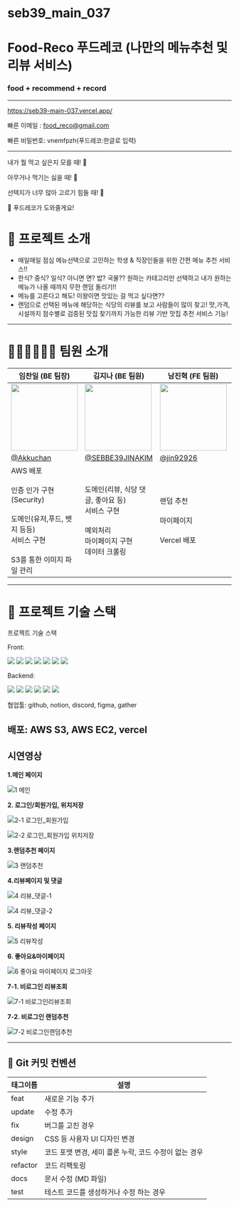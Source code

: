 # seb39_main_037

# Food-Reco 푸드레코 (나만의 메뉴추천 및 리뷰 서비스)
### food + recommend + record

---
https://seb39-main-037.vercel.app/

빠른 이메일 : food_reco@gmail.com

빠른 비밀번호: vnemfpzh(푸드레코:한글로 입력)

---

내가 뭘 먹고 싶은지 모를 때! 🤔 

아무거나 먹기는 싫을 때! 🤨

선택지가 너무 많아 고르기 힘들 때! 🤕 

🍱 푸드레코가 도와줄게요!

# 🍲 프로젝트 소개
-   매일매일 점심 메뉴선택으로 고민하는 학생 & 직장인들을 위한 간편 메뉴 추천 서비스!!
-   한식? 중식? 일식? 아니면 면? 밥? 국물?? 원하는 카테고리만 선택하고 내가 원하는 메뉴가 나올 때까지 무한 랜덤 돌리기!!
-   메뉴를 고른다고 해도! 이왕이면 맛있는 걸 먹고 싶다면??
-   랜덤으로 선택된 메뉴에 해당하는 식당의 리뷰를 보고 사람들이 많이 찾고! 맛,가격,시설까지 점수별로 검증된 맛집 찾기까지 가능한 리뷰 기반 맛집 추천 서비스 기능!

---


# 👩🏻‍💻🧑🏻‍💻 팀원 소개

| 임찬일 (BE 팀장) | 김지나 (BE 팀원) | 남진혁 (FE 팀원)| 박지영 (FE 팀원)|
| - | - | - | - |
|<img src="https://user-images.githubusercontent.com/53474999/194480631-20650de9-d03d-4575-9632-e613ec856a44.png" width=150>|<img src="https://user-images.githubusercontent.com/53474999/194480606-05bbeda2-bae8-4b9e-ba39-641beb4cc0d3.png" width=150>|<img src="https://user-images.githubusercontent.com/53474999/194480619-1c4f77ba-fa8b-42d2-8278-11df1e51005c.png" width=150 >|<img src="https://user-images.githubusercontent.com/53474999/194480639-122fa44f-add1-48d4-95ca-159580998cf1.png" width=150>|
|[@Akkuchan](https://github.com/Akkuchan)|[@SEBBE39JINAKIM](https://github.com/SEBBE39JINAKIM)|[@jin92926](https://github.com/jin92926)|[@JIYEONGSTAR](https://github.com/JIYEONGSTAR)|
|AWS 배포 <br/><br/>인증 인가 구현(Security)<br/><br/>도메인(유저,푸드, 뱃지 등등)<br/>서비스 구현<br/><br/>S3를 통한 이미지 파일 관리|도메인(리뷰, 식당 댓글, 좋아요 등)<br/>서비스 구현<br/><br/>예외처리<br/>마이페이지 구현<br/>데이터 크롤링|랜덤 추천<br/><br/>마이페이지<br/><br/>Vercel 배포|Api 모듈화<br/><br/>로그인, 회원가입<br/><br/>카카오 지도 web api<br/><br/>리뷰, 리뷰작성, 댓글<br/><br/>페이지네이션|


---

# 💪 프로젝트 기술 스택

프로젝트 기술 스택

Front: 

<img src="https://img.shields.io/badge/typeScript-3178C6?style=for-the-badge&logo=typeScript&logoColor=white"> <img src="https://img.shields.io/badge/recoil-f26b00?style=for-the-badge&logo=recoil&logoColor=white"> <img src="https://img.shields.io/badge/styledcomponents-DB7093?style=for-the-badge&logo=styledcomponents&logoColor=white"> <img src="https://img.shields.io/badge/eslint-4B32C3?style=for-the-badge&logo=eslint&logoColor=white"> <img src="https://img.shields.io/badge/prettier-F7B93E?style=for-the-badge&logo=prettier&logoColor=white"> <img src="https://img.shields.io/badge/materialui-007FFF?style=for-the-badge&logo=materialui&logoColor=white"> <img src="https://img.shields.io/badge/toastui-485AE2?style=for-the-badge&logo=toastui&logoColor=white">



Backend:

<img src="https://img.shields.io/badge/spring-6DB33F?style=for-the-badge&logo=spring&logoColor=white"> <img src="https://img.shields.io/badge/springsecurity-6DB33F?style=for-the-badge&logo=springsecurity&logoColor=white"> <img src="https://img.shields.io/badge/springboot-236DB33F?style=for-the-badge&logo=springboot&logoColor=white"> <img src="https://img.shields.io/badge/amazonaws-232F3E?style=for-the-badge&logo=amazonaws&logoColor=white" > <img src="https://img.shields.io/badge/mysql-4479A1?style=for-the-badge&logo=mysql&logoColor=white"> <img src="https://img.shields.io/badge/nginx-009639?style=for-the-badge&logo=nginx&logoColor=white">

협업툴: github, notion, discord, figma, gather

배포: AWS S3, AWS EC2, vercel
---
## 시연영상


**1.메인 페이지** 

![1 메인](https://user-images.githubusercontent.com/53474999/202652903-a6cfa561-8e5c-4289-8d00-ec99c363316d.gif)


**2. 로그인/회원가입, 위치저장**

![2-1 로그인_회원가입](https://user-images.githubusercontent.com/53474999/202652934-eca18415-4a8e-4227-abf4-37e403b2f1c8.gif)

![2-2 로그인_회원가입 위치저장](https://user-images.githubusercontent.com/53474999/202652976-7068692d-c1f8-46f2-85df-4562bdb32e52.gif)


**3.랜덤추천 페이지**

![3 랜덤추천](https://user-images.githubusercontent.com/53474999/202653006-f6dbfb78-ff5d-4f0e-a7a8-71937ec71992.gif)


**4.리뷰페이지 및 댓글**

![4 리뷰_댓글-1](https://user-images.githubusercontent.com/53474999/202653032-ad20f749-6fbd-4bf5-b24f-66adfb27f22e.gif)

![4 리뷰_댓글-2](https://user-images.githubusercontent.com/53474999/202653057-6c342b28-8b44-48be-a00f-ee0124450f80.gif)


**5. 리뷰작성 페이지**

![5 리뷰작성](https://user-images.githubusercontent.com/53474999/202653084-d1e610f3-dc38-461e-b750-d237840d977f.gif)


**6. 좋아요&마이페이지**

![6 좋아요 마이페이지 로그아웃](https://user-images.githubusercontent.com/53474999/202653122-e7fc2313-58b4-4208-904e-d5f16ed481bb.gif)


**7-1. 비로그인 리뷰조회**

![7-1 비로그인리뷰조회](https://user-images.githubusercontent.com/53474999/202653150-caf8f2ed-7477-4749-bdcf-9b603220bf67.gif)


**7-2. 비로그인 랜덤추천**

![7-2 비로그인랜덤추천](https://user-images.githubusercontent.com/53474999/202653162-ef55265a-30ad-4f42-bf00-ab615ae25a63.gif)


---



## 💪 Git 커밋 컨벤션

| 태그이름 | 설명 |
| - | - |
| feat | 새로운 기능 추가 |
| update | 수정 추가 |
| fix | 버그를 고친 경우 |
| design | CSS 등 사용자 UI 디자인 변경 |
| style | 코드 포맷 변경, 세미 콜론 누락, 코드 수정이 없는 경우 |
| refactor | 코드 리팩토링 |
| docs | 문서 수정 (MD 파일) |
| test | 테스트 코드를 생성하거나 수정 하는 경우 |


